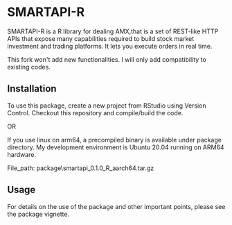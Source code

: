 # SMARTAPI-R

SMARTAPI-R is a R library for dealing AMX,that is a set of REST-like HTTP APIs that expose many capabilities required to build stock market investment and trading platforms. It lets you execute orders in real time.

This fork won't add new functionalities. I will only add compatibility to existing codes.

## Installation
To use this package, create a new project from RStudio using Version Control. Checkout this repository and compile/build the code.

OR 

If you use linux on arm64, a precompiled binary is available under package directory. My development environment is Ubuntu 20.04 running on ARM64 hardware.

File_path: package\smartapi_0.1.0_R_aarch64.tar.gz


## Usage

For details on the use of the package and other important points, please see the package vignette.
